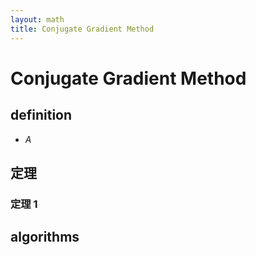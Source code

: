 ```yaml
---
layout: math
title: Conjugate Gradient Method
---
```



# Conjugate Gradient Method

## definition
* $A$


## 定理
### 定理 1

### 

## 

## algorithms



